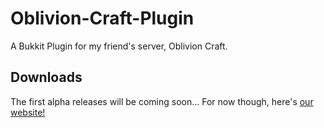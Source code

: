 Oblivion-Craft-Plugin
=====================

A Bukkit Plugin for my friend's server, Oblivion Craft.

Downloads
----------

The first alpha releases will be coming soon...
For now though, here's [our website!](http://oblivioncraftplugin.tk/)

